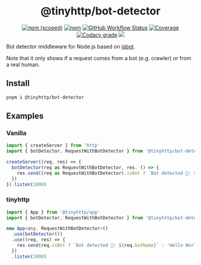 <div align="center">

# @tinyhttp/bot-detector

[![npm (scoped)][npm-badge]](https://npmjs.com/package/@tinyhttp/bot-detector) 
  [![npm][dl-badge]](https://npmjs.com/package/@tinyhttp/bot-detector) 
 [![GitHub Workflow Status][gh-actions-img]][github-actions]
  [![Coverage](https://img.shields.io/codacy/coverage/695e11b4f70f4e98893e0a031d2fee62?style=for-the-badge&color=hotpink)][codacy-url] 
  [![Codacy grade](https://img.shields.io/codacy/grade/695e11b4f70f4e98893e0a031d2fee62?style=for-the-badge&logo=codacy&label=codacy&color=hotpink)][codacy-url] [![](https://img.shields.io/badge/donate-DEV-hotpink?style=for-the-badge)](https://stakes.social/0x14308514785B216904a41aB817282d25425Cce39)

</div>

Bot detector middleware for Node.js based on [isbot](https://github.com/omrilotan/isbot).

Note that it only shows if a request comes from a bot (e.g. crawler) or from a real human.

## Install

```sh
pnpm i @tinyhttp/bot-detector
```

## Examples

### Vanilla

```ts
import { createServer } from 'http'
import { botDetector, RequestWithBotDetector } from '@tinyhttp/bot-detector'

createServer((req, res) => {
  botDetector(req as RequestWithBotDetector, res, () => {
    res.send((req as RequestWithBotDetector).isBot ? `Bot detected 🤖: ${req.botName}` : 'Hello World!')
  })
}).listen(3000)
```

### tinyhttp

```ts
import { App } from '@tinyhttp/app'
import { botDetector, RequestWithBotDetector } from '@tinyhttp/bot-detector'

new App<any, RequestWithBotDetector>()
  .use(botDetector())
  .use((req, res) => {
    res.send(req.isBot ? `Bot detected 🤖: ${req.botName}` : 'Hello World!')
  })
  .listen(3000)
```

[npm-badge]: https://img.shields.io/npm/v/@tinyhttp/bot-detector?style=for-the-badge&color=hotpink&logo=npm&label=
[dl-badge]: https://img.shields.io/npm/dt/@tinyhttp/bot-detector?style=for-the-badge&color=hotpink
[github-actions]: https://github.com/tinyhttp/bot-detector/actions
[gh-actions-img]: https://img.shields.io/github/actions/workflow/status/tinyhttp/bot-detector/main.yml?branch=master&style=for-the-badge&logo=github&label=&color=hotpink
[codacy-url]: https://www.codacy.com/manual/tinyhttp/bot-detector

